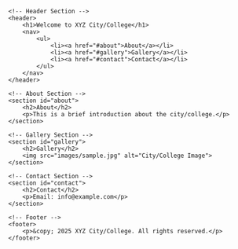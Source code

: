 <!DOCTYPE html>
<html lang="en">
<head>
    <meta charset="UTF-8">
    <meta name="viewport" content="width=device-width, initial-scale=1.0">
    <title>City/College Information</title>
    <link rel="stylesheet" href="styles.css">
</head>
<body>

    <!-- Header Section -->
    <header>
        <h1>Welcome to XYZ City/College</h1>
        <nav>
            <ul>
                <li><a href="#about">About</a></li>
                <li><a href="#gallery">Gallery</a></li>
                <li><a href="#contact">Contact</a></li>
            </ul>
        </nav>
    </header>

    <!-- About Section -->
    <section id="about">
        <h2>About</h2>
        <p>This is a brief introduction about the city/college.</p>
    </section>

    <!-- Gallery Section -->
    <section id="gallery">
        <h2>Gallery</h2>
        <img src="images/sample.jpg" alt="City/College Image">
    </section>

    <!-- Contact Section -->
    <section id="contact">
        <h2>Contact</h2>
        <p>Email: info@example.com</p>
    </section>

    <!-- Footer -->
    <footer>
        <p>&copy; 2025 XYZ City/College. All rights reserved.</p>
    </footer>

</body>
</html>
